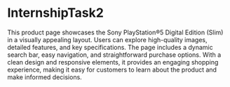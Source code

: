 # InternshipTask2


This product page showcases the Sony PlayStation®5 Digital Edition (Slim) in a visually appealing layout. Users can explore high-quality images, detailed features, and key specifications. The page includes a dynamic search bar, easy navigation, and straightforward purchase options. With a clean design and responsive elements, it provides an engaging shopping experience, making it easy for customers to learn about the product and make informed decisions.
